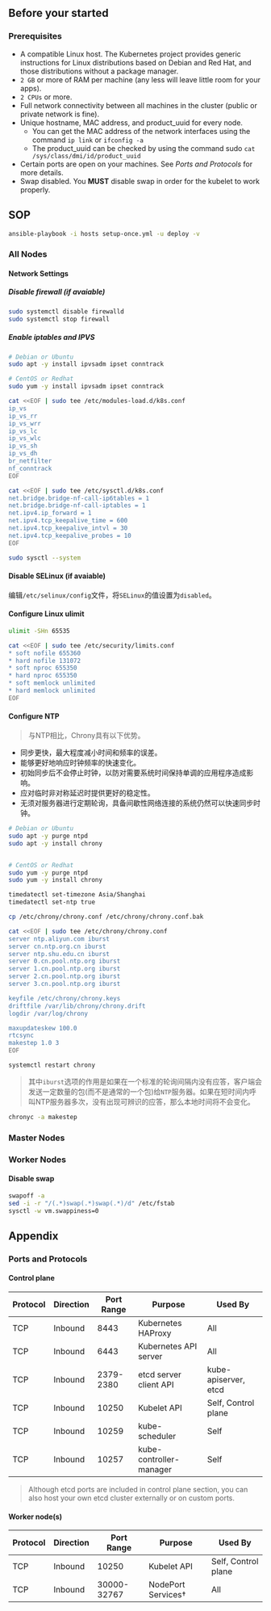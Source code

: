 ## Before your started

### Prerequisites

- A compatible Linux host. The Kubernetes project provides generic instructions for Linux distributions based on Debian and Red Hat, and those distributions without a package manager.
- `2 GB` or more of RAM per machine (any less will leave little room for your apps).
- `2 CPUs` or more.
- Full network connectivity between all machines in the cluster (public or private network is fine).
- Unique hostname, MAC address, and product_uuid for every node. 
    - You can get the MAC address of the network interfaces using the command `ip link` or `ifconfig -a`
    - The product_uuid can be checked by using the command sudo `cat /sys/class/dmi/id/product_uuid`
- Certain ports are open on your machines. See *Ports and Protocols* for more details.
- Swap disabled. You **MUST** disable swap in order for the kubelet to work properly.


## SOP

```bash
ansible-playbook -i hosts setup-once.yml -u deploy -v
```

### All Nodes

#### Network Settings

##### Disable firewall (if avaiable)

```bash
sudo systemctl disable firewalld
sudo systemctl stop firewall
```

##### Enable iptables and IPVS

```bash
# Debian or Ubuntu
sudo apt -y install ipvsadm ipset conntrack

# CentOS or Redhat
sudo yum -y install ipvsadm ipset conntrack
```

```bash
cat <<EOF | sudo tee /etc/modules-load.d/k8s.conf
ip_vs
ip_vs_rr
ip_vs_wrr
ip_vs_lc
ip_vs_wlc
ip_vs_sh
ip_vs_dh
br_netfilter
nf_conntrack
EOF

cat <<EOF | sudo tee /etc/sysctl.d/k8s.conf
net.bridge.bridge-nf-call-ip6tables = 1
net.bridge.bridge-nf-call-iptables = 1
net.ipv4.ip_forward = 1
net.ipv4.tcp_keepalive_time = 600
net.ipv4.tcp_keepalive_intvl = 30
net.ipv4.tcp_keepalive_probes = 10
EOF

sudo sysctl --system
```

#### Disable SELinux (if avaiable)

编辑`/etc/selinux/config`文件，将`SELinux`的值设置为`disabled`。

#### Configure Linux ulimit

```bash
ulimit -SHn 65535

cat <<EOF | sudo tee /etc/security/limits.conf
* soft nofile 655360
* hard nofile 131072
* soft nproc 655350
* hard nproc 655350
* soft memlock unlimited
* hard memlock unlimited
EOF
```

#### Configure NTP

> 与NTP相比，Chrony具有以下优势。
- 同步更快，最大程度减小时间和频率的误差。
- 能够更好地响应时钟频率的快速变化。
- 初始同步后不会停止时钟，以防对需要系统时间保持单调的应用程序造成影响。
- 应对临时非对称延迟时提供更好的稳定性。
- 无须对服务器进行定期轮询，具备间歇性网络连接的系统仍然可以快速同步时钟。

```bash
# Debian or Ubuntu
sudo apt -y purge ntpd
sudo apt -y install chrony


# CentOS or Redhat
sudo yum -y purge ntpd
sudo yum -y install chrony
```

```bash
timedatectl set-timezone Asia/Shanghai
timedatectl set-ntp true

cp /etc/chrony/chrony.conf /etc/chrony/chrony.conf.bak

cat <<EOF | sudo tee /etc/chrony/chrony.conf
server ntp.aliyun.com iburst
server cn.ntp.org.cn iburst
server ntp.shu.edu.cn iburst
server 0.cn.pool.ntp.org iburst
server 1.cn.pool.ntp.org iburst
server 2.cn.pool.ntp.org iburst
server 3.cn.pool.ntp.org iburst

keyfile /etc/chrony/chrony.keys
driftfile /var/lib/chrony/chrony.drift
logdir /var/log/chrony

maxupdateskew 100.0
rtcsync
makestep 1.0 3
EOF

systemctl restart chrony
```
> 其中`iburst`选项的作用是如果在一个标准的轮询间隔内没有应答，客户端会发送一定数量的包(而不是通常的一个包)给`NTP`服务器。如果在短时间内呼叫NTP服务器多次，没有出现可辨识的应答，那么本地时间将不会变化。

```bash
chronyc -a makestep
```

### Master Nodes


### Worker Nodes

#### Disable swap

```bash
swapoff -a
sed -i -r "/(.*)swap(.*)swap(.*)/d" /etc/fstab
sysctl -w vm.swappiness=0
```

## Appendix

### Ports and Protocols

#### Control plane

Protocol | Direction | Port Range | Purpose | Used By
--------|-----------|------------|---------|--------
TCP | Inbound | 8443 | Kubernetes HAProxy | All
TCP | Inbound | 6443 | Kubernetes API server | All
TCP | Inbound | 2379-2380 | etcd server client API | kube-apiserver, etcd
TCP | Inbound | 10250 | Kubelet API | Self, Control plane
TCP | Inbound | 10259 | kube-scheduler | Self
TCP | Inbound | 10257 | kube-controller-manager | Self

> Although etcd ports are included in control plane section, you can also host your own etcd cluster externally or on custom ports.

#### Worker node(s) 

Protocol | Direction | Port Range | Purpose | Used By
--------|-----------|------------|---------|--------
TCP | Inbound | 10250 | Kubelet API | Self, Control plane
TCP | Inbound | 30000-32767 | NodePort Services† | All